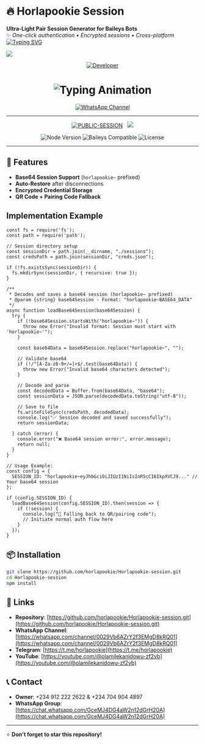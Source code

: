 
# 🔥 Horlapookie Session

**Ultra-Light Pair Session Generator for Baileys Bots**  
✨ *One-click authentication • Encrypted sessions • Cross-platform*
<a href="https://git.io/typing-svg"><img src="https://readme-typing-svg.demolab.com?font=Black+Ops+One&size=70&pause=500&color=00BB00&center=true&width=1150&height=200&lines=PLEASE-FORK-STAR-SESSION-REPO" alt="Typing SVG" /></a>
  </div>
<a><img src='https://files.catbox.moe/i4bbnf.png'/></a>

<p align="center">
  <a href="https://github.com/horlapookie"><img title="Developer" src="https://img.shields.io/badge/Author-Horlapookie-FF00FF.svg?style=big-square&logo=github" /></a>
</p>

<div align="center">

<h1 align="center">
  <img src="https://readme-typing-svg.herokuapp.com?font=Fira+Code&size=30&duration=6000&color=00FF00&background=000000&center=true&vCenter=true&width=600&lines=⚡+HORLAPOOKIE+BETTER+OPTION;🔥+THE+MOST+POWERFUL+WHATSAPP+SESSION;💻+DEVELOPER+BY+HORLAPOOKIE;🚀+HORLAPOOKIE-SESSION+SOLUTIONS;🌈+FAST+⚡+SECURE+🔒+RELIABLE+✅" alt="Typing Animation">
</h1>
  
[![WhatsApp Channel](https://img.shields.io/badge/Join-WhatsApp%20Channel-9ACD32?style=big-square&logo=whatsapp)](https://whatsapp.com/channel/0029Vb6AZrY2f3EMgD8kRQ01)
</div>

---------


<p align="center">
<a href="https://github.com/horlapookie/Horlapookie-session"><img title="PUBLIC-SESSION" src="https://img.shields.io/static/v1?label=Language&message=English&style=square&color=darkpink"></a> &nbsp;
  <img src="https://komarev.com/ghpvc/?username=horlapookie-session&label=VIEWS&style=square&color=blue" />
</p>
</p> 


<p align="center">
  <img src="https://img.shields.io/badge/Node.js-18+-green?logo=node.js" alt="Node Version">
  <img src="https://img.shields.io/badge/Baileys-Compatible-blue?logo=whatsapp" alt="Baileys Compatible">
  <img src="https://img.shields.io/badge/License-MIT-red" alt="License">
</p>

---

## 🚀 Features
- **Base64 Session Support** (`horlapookie~` prefixed)  
- **Auto-Restore** after disconnections  
- **Encrypted Credential Storage**  
- **QR Code + Pairing Code Fallback**  



## Implementation Example
```
const fs = require('fs');
const path = require('path');

// Session directory setup
const sessionDir = path.join(__dirname, "./sessions");
const credsPath = path.join(sessionDir, "creds.json");

if (!fs.existsSync(sessionDir)) {
  fs.mkdirSync(sessionDir, { recursive: true });
}

/**
 * Decodes and saves a base64 session (horlapookie~ prefixed)
 * @param {string} base64Session - Format: "horlapookie~BASE64_DATA"
 */
async function loadBase64Session(base64Session) {
  try {
    if (!base64Session.startsWith("horlapookie~")) {
      throw new Error("Invalid format: Session must start with 'horlapookie~'");
    }

    const base64Data = base64Session.replace("horlapookie~", "");
    
    // Validate base64
    if (!/^[A-Za-z0-9+/=]+$/.test(base64Data)) {
      throw new Error("Invalid base64 characters detected");
    }

    // Decode and parse
    const decodedData = Buffer.from(base64Data, "base64");
    const sessionData = JSON.parse(decodedData.toString("utf-8"));

    // Save to file
    fs.writeFileSync(credsPath, decodedData);
    console.log("✅ Session decoded and saved successfully");
    return sessionData;

  } catch (error) {
    console.error("❌ Base64 session error:", error.message);
    return null;
  }
}

// Usage Example:
const config = {
  SESSION_ID: "horlapookie~eyJhbGciOiJIUzI1NiIsInR5cCI6IkpXVCJ9..." // Your base64 session
};

if (config.SESSION_ID) {
  loadBase64Session(config.SESSION_ID).then(session => {
    if (!session) {
      console.log("🔄 Falling back to QR/pairing code");
      // Initiate normal auth flow here
    }
  });
}
```


## 📦 Installation
```bash
git clone https://github.com/horlapookie/Horlapookie-session.git
cd Horlapookie-session
npm install

```

## 🔗 Links
- **Repository**: [https://github.com/horlapookie/Horlapookie-session.git](https://github.com/horlapookie/Horlapookie-session.git)
- **WhatsApp Channel**: [https://whatsapp.com/channel/0029Vb6AZrY2f3EMgD8kRQ01](https://whatsapp.com/channel/0029Vb6AZrY2f3EMgD8kRQ01)
- **Telegram**: [https://t.me/horlapookie](https://t.me/horlapookie)
- **YouTube**: [https://youtube.com/@olamilekanidowu-zf2yb](https://youtube.com/@olamilekanidowu-zf2yb)

## 📞 Contact
- **Owner**: +234 912 222 2622 & +234 704 904 4897
- **WhatsApp Group**: [https://chat.whatsapp.com/GceMJ4DG4aW2n12dGrH20A](https://chat.whatsapp.com/GceMJ4DG4aW2n12dGrH20A)

---

⭐ **Don't forget to star this repository!**
